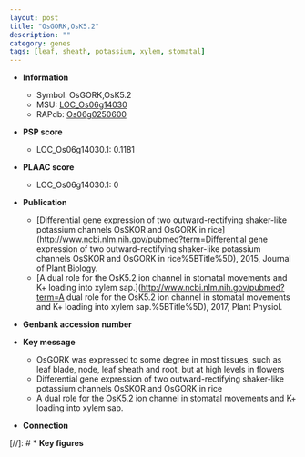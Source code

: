 ```yaml
---
layout: post
title: "OsGORK,OsK5.2"
description: ""
category: genes
tags: [leaf, sheath, potassium, xylem, stomatal]
---
```


* **Information**  
    + Symbol: OsGORK,OsK5.2  
    + MSU: [LOC_Os06g14030](http://rice.plantbiology.msu.edu/cgi-bin/ORF_infopage.cgi?orf=LOC_Os06g14030)  
    + RAPdb: [Os06g0250600](http://rapdb.dna.affrc.go.jp/viewer/gbrowse_details/irgsp1?name=Os06g0250600)  

* **PSP score**  
    + LOC_Os06g14030.1: 0.1181 

* **PLAAC score**  
    + LOC_Os06g14030.1: 0 

* **Publication**  
    + [Differential gene expression of two outward-rectifying shaker-like potassium channels OsSKOR and OsGORK in rice](http://www.ncbi.nlm.nih.gov/pubmed?term=Differential gene expression of two outward-rectifying shaker-like potassium channels OsSKOR and OsGORK in rice%5BTitle%5D), 2015, Journal of Plant Biology.
    + [A dual role for the OsK5.2 ion channel in stomatal movements and K+ loading into xylem sap.](http://www.ncbi.nlm.nih.gov/pubmed?term=A dual role for the OsK5.2 ion channel in stomatal movements and K+ loading into xylem sap.%5BTitle%5D), 2017, Plant Physiol.

* **Genbank accession number**  

* **Key message**  
    + OsGORK was expressed to some degree in most tissues, such as leaf blade, node, leaf sheath and root, but at high levels in flowers
    + Differential gene expression of two outward-rectifying shaker-like potassium channels OsSKOR and OsGORK in rice
    + A dual role for the OsK5.2 ion channel in stomatal movements and K+ loading into xylem sap.

* **Connection**  

[//]: # * **Key figures**  


